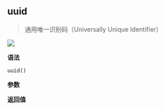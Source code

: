 ## uuid

> 通用唯一识别码（Universally Unique Identifier）

![](https://img.shields.io/badge/-String-blue)

**语法**

`uuid()`

**参数**

**返回值**
